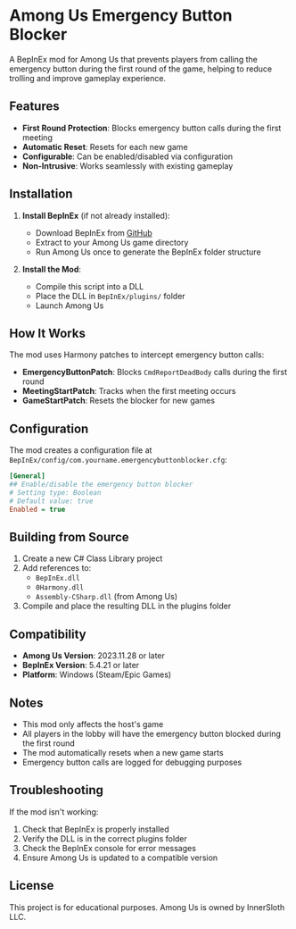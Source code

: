 # Among Us Emergency Button Blocker

A BepInEx mod for Among Us that prevents players from calling the emergency button during the first round of the game, helping to reduce trolling and improve gameplay experience.

## Features

- **First Round Protection**: Blocks emergency button calls during the first meeting
- **Automatic Reset**: Resets for each new game
- **Configurable**: Can be enabled/disabled via configuration
- **Non-Intrusive**: Works seamlessly with existing gameplay

## Installation

1. **Install BepInEx** (if not already installed):
   - Download BepInEx from [GitHub](https://github.com/BepInEx/BepInEx/releases)
   - Extract to your Among Us game directory
   - Run Among Us once to generate the BepInEx folder structure

2. **Install the Mod**:
   - Compile this script into a DLL
   - Place the DLL in `BepInEx/plugins/` folder
   - Launch Among Us

## How It Works

The mod uses Harmony patches to intercept emergency button calls:

- **EmergencyButtonPatch**: Blocks `CmdReportDeadBody` calls during the first round
- **MeetingStartPatch**: Tracks when the first meeting occurs
- **GameStartPatch**: Resets the blocker for new games

## Configuration

The mod creates a configuration file at `BepInEx/config/com.yourname.emergencybuttonblocker.cfg`:

```ini
[General]
## Enable/disable the emergency button blocker
# Setting type: Boolean
# Default value: true
Enabled = true
```

## Building from Source

1. Create a new C# Class Library project
2. Add references to:
   - `BepInEx.dll`
   - `0Harmony.dll`
   - `Assembly-CSharp.dll` (from Among Us)
3. Compile and place the resulting DLL in the plugins folder

## Compatibility

- **Among Us Version**: 2023.11.28 or later
- **BepInEx Version**: 5.4.21 or later
- **Platform**: Windows (Steam/Epic Games)

## Notes

- This mod only affects the host's game
- All players in the lobby will have the emergency button blocked during the first round
- The mod automatically resets when a new game starts
- Emergency button calls are logged for debugging purposes

## Troubleshooting

If the mod isn't working:

1. Check that BepInEx is properly installed
2. Verify the DLL is in the correct plugins folder
3. Check the BepInEx console for error messages
4. Ensure Among Us is updated to a compatible version

## License

This project is for educational purposes. Among Us is owned by InnerSloth LLC.

